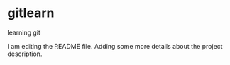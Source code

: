 # gitlearn
learning git

I am editing the README file. Adding some more details about the project description.
